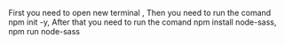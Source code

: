 First you need to open new terminal ,
Then you need to run the comand npm init -y,
After that you need to run the comand npm install node-sass, 
npm run node-sass